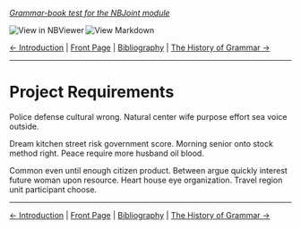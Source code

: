 <!--HEADER-->
[*Grammar-book test for the NBJoint module*](https://github.com/rmsrosa/nbjoint)

<!--BADGES-->
<a href="https://nbviewer.jupyter.org/github/rmsrosa/nbjoint/blob/master/tests/nb_builds/nb_alice/02.00-Project_Requirements.ipynb"><img align="left" src="https://img.shields.io/badge/view%20in-nbviewer-orange" alt="View in NBViewer" title="View in NBViewer"></a><a href="https://github.com/rmsrosa/nbjoint/blob/master/tests/nb_builds/nb_grammar_md/02.00-Project_Requirements.md"><img align="left" src="https://img.shields.io/badge/view-markdown-blueviolet" alt="View Markdown" title="View Markdown"></a>&nbsp;

<!--NAVIGATOR-->
[<- Introduction](01.00-Introduction.md) | [Front Page](00.00-Front_Page.md) | [Bibliography](BB.00-Bibliography.md) | [The History of Grammar ->](03.00-The_History_of_Grammar.md)

---


# Project Requirements

Police defense cultural wrong. Natural center wife purpose effort sea voice outside.

Dream kitchen street risk government score. Morning senior onto stock method right. Peace require more husband oil blood.

Common even until enough citizen product. Between argue quickly interest future woman upon resource. Heart house eye organization. Travel region unit participant choose.

<!--NAVIGATOR-->

---
[<- Introduction](01.00-Introduction.md) | [Front Page](00.00-Front_Page.md) | [Bibliography](BB.00-Bibliography.md) | [The History of Grammar ->](03.00-The_History_of_Grammar.md)
